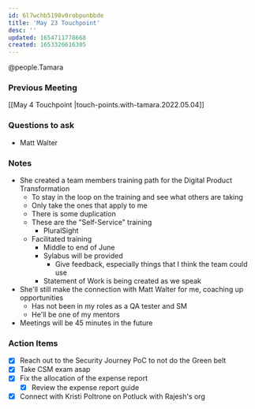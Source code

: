 ```yaml
---
id: 6l7wchb5198v0robpunbbde
title: 'May 23 Touchpoint'
desc: ''
updated: 1654711778668
created: 1653326616305
---
```

@people.Tamara

### Previous Meeting

[[May 4 Touchpoint |touch-points.with-tamara.2022.05.04]]

### Questions to ask

- Matt Walter

### Notes

- She created a team members training path for the Digital Product Transformation
  - To stay in the loop on the training and see what others are taking
  - Only take the ones that apply to me
  - There is some duplication
  - These are the "Self-Service" training
    - PluralSight
  - Facilitated training
    - Middle to end of June
    - Sylabus will be provided
      - Give feedback, especially things that I think the team could use
    - Statement of Work is being created as we speak
- She'll still make the connection with Matt Walter for me, coaching up opportunities
  - Has not been in my roles as a QA tester and SM
  - He'll be one of my mentors
- Meetings will be 45 minutes in the future

### Action Items

- [x] Reach out to the Security Journey PoC to not do the Green belt
- [x] Take CSM exam asap
- [x] Fix the allocation of the expense report
  - [x] Review the expense report guide
- [x] Connect with Kristi Poltrone on Potluck with Rajesh's org
